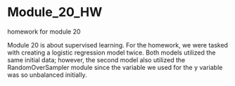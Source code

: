 # Module_20_HW
homework for module 20

Module 20 is about supervised learning. For the homework, we were tasked with creating a logistic regression model twice. Both models utilized the same initial data; however, the second model also utilized the RandomOverSampler module since the variable we used for the y variable was so unbalanced initially.
